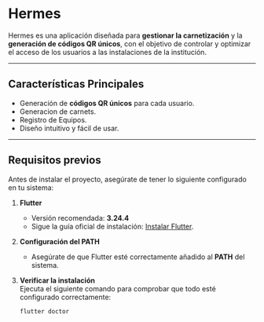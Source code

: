 # **Hermes**

Hermes es una aplicación diseñada para **gestionar la carnetización** y la **generación de códigos QR únicos**, con el objetivo de controlar y optimizar el acceso de los usuarios 
a las instalaciones de la institución.

---

## **Características Principales**
- Generación de **códigos QR únicos** para cada usuario.
- Generacion de carnets.
- Registro de Equipos.
- Diseño intuitivo y fácil de usar.

---

## **Requisitos previos**
Antes de instalar el proyecto, asegúrate de tener lo siguiente configurado en tu sistema:

1. **Flutter**  
   - Versión recomendada: **3.24.4**  
   - Sigue la guía oficial de instalación: [Instalar Flutter](https://docs.flutter.dev/).

2. **Configuración del PATH**  
   - Asegúrate de que Flutter esté correctamente añadido al **PATH** del sistema.

3. **Verificar la instalación**  
   Ejecuta el siguiente comando para comprobar que todo esté configurado correctamente:
   ```bash
   flutter doctor

   
